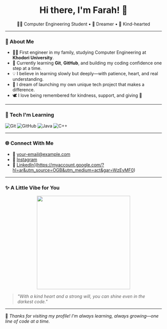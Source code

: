 <h1 align="center">Hi there, I'm Farah! 👋</h1>

<p align="center">
  👩‍💻 Computer Engineering Student • 💭 Dreamer • 💖 Kind-hearted
</p>

---

### 💫 About Me

- 👩‍🎓 First engineer in my family, studying Computer Engineering at **Khodori University**.
- 🌱 Currently learning **Git**, **GitHub**, and building my coding confidence one step at a time.
- 💡 I believe in learning slowly but deeply—with patience, heart, and real understanding.
- 🌟 I dream of launching my own unique tech project that makes a difference.
- 🕊️ I love being remembered for kindness, support, and giving 🌸

---

### 🔧 Tech I'm Learning

![Git](https://img.shields.io/badge/Git-F05032?style=for-the-badge&logo=git&logoColor=white)
![GitHub](https://img.shields.io/badge/GitHub-181717?style=for-the-badge&logo=github&logoColor=white)
![Java]([https://img.shields.io/badge/VS_Code-007ACC?style=for-the-badge&logo=visual-studio-code&logoColor=white](https://img.shields.io/badge/Java-007396?style=for-the-badge&logo=java&logoColor=white))
![C++]([https://img.shields.io/badge/Python-3776AB?style=for-the-badge&logo=python&logoColor=white](https://img.shields.io/badge/C++-00599C?style=for-the-badge&logo=c%2B%2B&logoColor=white))

---

### 🌐 Connect With Me

- 📧 [your-email@example.com](mailto:your-email@example.com)
- 📸 [Instagram]([[https://instagram.com/](https://www.instagram.com/ffa.909?next=%2F)](https://www.instagram.com/ffa.909?utm_source=ig_web_button_share_sheet&igsh=ZDNlZDc0MzIxNw==))
- 💼 [LinkedIn]([https://linkedin.com/)](https://myaccount.google.com/?hl=ar&utm_source=OGB&utm_medium=act&gar=WzEyMF0)

---

### ✨ A Little Vibe for You

<p align="center">
  <img src="https://media.giphy.com/media/hp3dmEUMvOiti/giphy.gif" width="300"/>
</p>

> _"With a kind heart and a strong will, you can shine even in the darkest code."_

---

🦋 *Thanks for visiting my profile! I'm always learning, always growing—one line of code at a time.*
